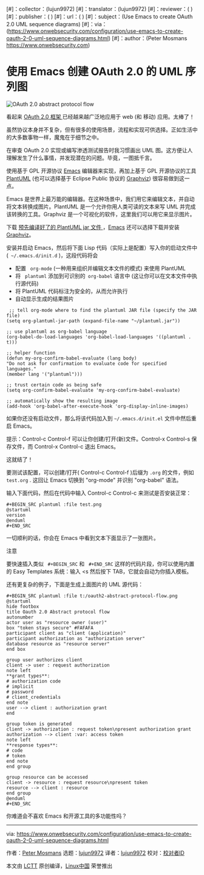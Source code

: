 [#]：collector：(lujun9972)
[#]：translator：(lujun9972)
[#]：reviewer：( )
[#]：publisher：( )
[#]：url：( )
[#]：subject：(Use Emacs to create OAuth 2.0 UML sequence diagrams)
[#]：via：(https://www.onwebsecurity.com/configuration/use-emacs-to-create-oauth-2-0-uml-sequence-diagrams.html)
[#]：author：(Peter Mosmans https://www.onwebsecurity.com)

使用 Emacs 创建 OAuth 2.0 的 UML 序列图
======

![OAuth 2.0 abstract protocol flow][6]

看起来 [OAuth 2.0 框架 ][7] 已经越来越广泛地应用于 web (和 移动) 应用。太棒了！

虽然协议本身并不复杂，但有很多的使用场景，流程和实现可供选择。正如生活中的大多数事物一样，魔鬼在于细节之中。

在审查 OAuth 2.0 实现或编写渗透测试报告时我习惯画出 UML 图。这方便让人理解发生了什么事情，并发现潜在的问题。毕竟，一图抵千言。

使用基于 GPL 开源协议 [Emacs][8] 编辑器来实现，再加上基于 GPL 开源协议的工具 [PlantUML][9] (也可以选择基于 Eclipse Public 协议的 [Graphviz][10]) 很容易做到这一点。

Emacs 是世界上最万能的编辑器。在这种场景中，我们用它来编辑文本，并自动将文本转换成图片。PlantUML 是一个允许你用人类可读的文本来写 UML 并完成该转换的工具。Graphviz 是一个可视化的软件，这里我们可以用它来显示图片。

下载 [预先编译好了的 PlantUML jar 文件 ][11]，[Emacs][12] 还可以选择下载并安装 [Graphviz][13]。

安装并启动 Emacs，然后将下面 Lisp 代码（实际上是配置）写入你的启动文件中(` ~/.emacs.d/init.d` )，这段代码将会

  * 配置 ` org-mode` (一种用来组织并编辑文本文件的模式) 来使用 PlantUML
  * 将 ` plantuml` 添加到可识别的` org-babel` 语言中 (这让你可以在文本文件中执行源代码)
  * 将 PlantUML 代码标注为安全的，从而允许执行
  * 自动显示生成的结果图片



```elisp
 ;; tell org-mode where to find the plantuml JAR file (specify the JAR file)
(setq org-plantuml-jar-path (expand-file-name "~/plantuml.jar"))

;; use plantuml as org-babel language
(org-babel-do-load-languages 'org-babel-load-languages '((plantuml . t)))

;; helper function
(defun my-org-confirm-babel-evaluate (lang body)
"Do not ask for confirmation to evaluate code for specified languages."
(member lang '("plantuml")))

;; trust certain code as being safe
(setq org-confirm-babel-evaluate 'my-org-confirm-babel-evaluate)

;; automatically show the resulting image
(add-hook 'org-babel-after-execute-hook 'org-display-inline-images)
```

如果你还没有启动文件，那么将该代码加入到 `~/.emacs.d/init.el` 文件中然后重启 Emacs。

提示：Control-c Control-f 可以让你创建/打开(新)文件。Control-x Control-s 保存文件，而 Control-x Control-c 退出 Emacs。

这就结了！

要测试该配置，可以创建/打开( Control-c Control-f )后缀为 `.org` 的文件，例如 `test.org` . 这回让 Emacs 切换到 "org-mode" 并识别  "org-babel" 语法。

输入下面代码，然后在代码中输入 Control-c Control-c 来测试是否安装正常：

```
#+BEGIN_SRC plantuml :file test.png
@startuml
version
@enduml
#+END_SRC
```

一切顺利的话，你会在 Emacs 中看到文本下面显示了一张图片。

注意

要快速插入类似 ` #+BEGIN_SRC` 和 ` #+END_SRC` 这样的代码片段，你可以使用内置的 Easy Templates 系统：输入 <s 然后按下 TAB，它就会自动为你插入模板。

还有更复杂的例子，下面是生成上面图片的 UML 源代码：

```
#+BEGIN_SRC plantuml :file t:/oauth2-abstract-protocol-flow.png
@startuml
hide footbox
title Oauth 2.0 Abstract protocol flow
autonumber
actor user as "resource owner (user)"
box "token stays secure" #FAFAFA
participant client as "client (application)"
participant authorization as "authorization server"
database resource as "resource server"
end box

group user authorizes client
client -> user : request authorization
note left
**grant types**:
# authorization code
# implicit
# password
# client_credentials
end note
user --> client : authorization grant
end

group token is generated
client -> authorization : request token\npresent authorization grant
authorization --> client :var: access token
note left
**response types**:
# code
# token
end note
end group

group resource can be accessed
client -> resource : request resource\npresent token
resource --> client : resource
end group
@enduml
#+END_SRC
```

你难道会不喜欢 Emacs 和开源工具的多功能性吗？

--------------------------------------------------------------------------------

via: https://www.onwebsecurity.com/configuration/use-emacs-to-create-oauth-2-0-uml-sequence-diagrams.html

作者：[Peter Mosmans][a]
选题：[lujun9972][b]
译者：[lujun9972](https://github.com/lujun9972)
校对：[校对者ID](https://github.com/校对者ID)

本文由 [LCTT](https://github.com/LCTT/TranslateProject) 原创编译，[Linux中国](https://linux.cn/) 荣誉推出

[a]: https://www.onwebsecurity.com
[b]: https://github.com/lujun9972
[1]: https://www.onwebsecurity.com/category/configuration.html
[2]: https://www.onwebsecurity.com/tag/emacs.html
[3]: https://www.onwebsecurity.com/tag/oauth2.html
[4]: https://www.onwebsecurity.com/tag/pentesting.html
[5]: https://www.onwebsecurity.com/tag/security.html
[6]: https://www.onwebsecurity.com/images/oauth2-abstract-protocol-flow.png
[7]: https://tools.ietf.org/html/rfc6749
[8]: https://www.gnu.org/software/emacs/
[9]: https://plantuml.com
[10]: http://www.graphviz.org/
[11]: http://plantuml.com/download
[12]: https://www.gnu.org/software/emacs/download.html
[13]: http://www.graphviz.org/Download.php
